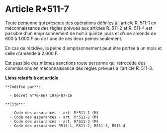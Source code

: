 # Article R*511-7

Toute personne qui présente des opérations définies à l'article R. 511-1 en méconnaissance des règles prévues aux articles R.
511-2 et R. 511-4 est passible d'un emprisonnement de huit à quinze jours et d'une amende de 600 à 1.000 F ou de l'une de ces
deux peines seulement.

En cas de récidive, la peine d'emprisonnement peut être portée à un mois et celle d'amende à 2.000 F.

Est passible des mêmes sanctions toute personne qui rétrocède des commissions en méconnaissance des règles prévues à
l'article R. 511-3.

**Liens relatifs à cet article**

	**Codifié par**:

	  - Décret n°76-667 1976-07-16

	**Cite**:

	  - Code des assurances - art. R*511-1 (M)
	  - Code des assurances - art. R*511-2 (M)
	  - Code des assurances - art. R*511-3 (M)
	  - Code des assurances R511-1, R511-2, R511-3, R511-4
